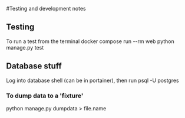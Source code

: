 #Testing and development notes
## Testing
To run a test from the terminal
docker compose run --rm web python manage.py test

## Database stuff
Log into database shell (can be in portainer), then run
psql -U postgres

### To dump data to a 'fixture'
python manage.py dumpdata > file.name

